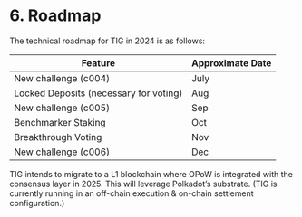 
# 6. Roadmap

The technical roadmap for TIG in 2024 is as follows:

| **Feature** | **Approximate Date** |
| --- | --- |
| New challenge (c004) | July |
| Locked Deposits (necessary for voting) | Aug |
| New challenge (c005) | Sep |
| Benchmarker Staking | Oct |
| Breakthrough Voting | Nov |
| New challenge (c006) | Dec |

TIG intends to migrate to a L1 blockchain where OPoW is integrated with the consensus layer in 2025. This will leverage Polkadot’s substrate. (TIG is currently running in an off-chain execution & on-chain settlement configuration.)